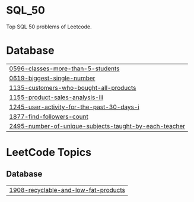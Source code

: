 # SQL_50
Top SQL 50 problems of Leetcode.


# Database
|  |
| ------- |
| [0596-classes-more-than-5-students](https://github.com/Danyal-Rana/SQL_50/tree/master/0596-classes-more-than-5-students) |
| [0619-biggest-single-number](https://github.com/Danyal-Rana/SQL_50/tree/master/0619-biggest-single-number) |
| [1135-customers-who-bought-all-products](https://github.com/Danyal-Rana/SQL_50/tree/master/1135-customers-who-bought-all-products) |
| [1155-product-sales-analysis-iii](https://github.com/Danyal-Rana/SQL_50/tree/master/1155-product-sales-analysis-iii) |
| [1245-user-activity-for-the-past-30-days-i](https://github.com/Danyal-Rana/SQL_50/tree/master/1245-user-activity-for-the-past-30-days-i) |
| [1877-find-followers-count](https://github.com/Danyal-Rana/SQL_50/tree/master/1877-find-followers-count) |
| [2495-number-of-unique-subjects-taught-by-each-teacher](https://github.com/Danyal-Rana/SQL_50/tree/master/2495-number-of-unique-subjects-taught-by-each-teacher) |
<!---LeetCode Topics Start-->
# LeetCode Topics
## Database
|  |
| ------- |
| [1908-recyclable-and-low-fat-products](https://github.com/Danyal-Rana/SQL_50/tree/master/1908-recyclable-and-low-fat-products) |
<!---LeetCode Topics End-->
